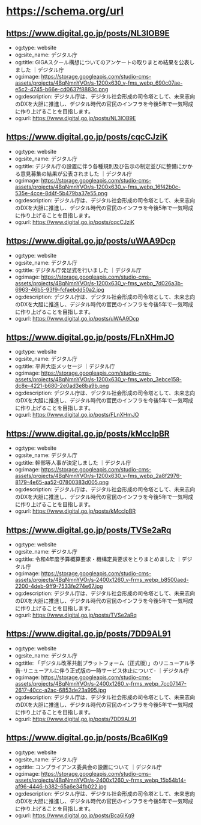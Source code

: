 # https://schema.org/url

## https://www.digital.go.jp/posts/NL3lOB9E

- og:type: website
- og:site_name: デジタル庁
- og:title: GIGAスクール構想についてのアンケートの取りまとめ結果を公表しました ｜デジタル庁
- og:image: https://storage.googleapis.com/studio-cms-assets/projects/4BqNmnYVOr/s-1200x630_v-fms_webp_690c07ae-e5c2-4745-b66e-cd0637f8883c.png
- og:description: デジタル庁は、デジタル社会形成の司令塔として、未来志向のDXを大胆に推進し、デジタル時代の官民のインフラを今後5年で一気呵成に作り上げることを目指します。
- og:url: https://www.digital.go.jp/posts/NL3lOB9E

## https://www.digital.go.jp/posts/cqcCJziK

- og:type: website
- og:site_name: デジタル庁
- og:title: デジタル庁の設置に伴う各種規則及び告示の制定並びに整備にかかる意見募集の結果が公表されました ｜デジタル庁
- og:image: https://storage.googleapis.com/studio-cms-assets/projects/4BqNmnYVOr/s-1200x630_v-fms_webp_16f42b0c-535e-4cce-8d4f-5b479ba37e55.png
- og:description: デジタル庁は、デジタル社会形成の司令塔として、未来志向のDXを大胆に推進し、デジタル時代の官民のインフラを今後5年で一気呵成に作り上げることを目指します。
- og:url: https://www.digital.go.jp/posts/cqcCJziK

## https://www.digital.go.jp/posts/uWAA9Dcp

- og:type: website
- og:site_name: デジタル庁
- og:title: デジタル庁発足式を行いました ｜デジタル庁
- og:image: https://storage.googleapis.com/studio-cms-assets/projects/4BqNmnYVOr/s-1200x630_v-fms_webp_7d026a3b-6963-46b5-93f9-fcfaebdd50a2.jpg
- og:description: デジタル庁は、デジタル社会形成の司令塔として、未来志向のDXを大胆に推進し、デジタル時代の官民のインフラを今後5年で一気呵成に作り上げることを目指します。
- og:url: https://www.digital.go.jp/posts/uWAA9Dcp

## https://www.digital.go.jp/posts/FLnXHmJO

- og:type: website
- og:site_name: デジタル庁
- og:title: 平井大臣メッセージ ｜デジタル庁
- og:image: https://storage.googleapis.com/studio-cms-assets/projects/4BqNmnYVOr/s-1200x630_v-fms_webp_3ebce158-dc8e-4221-b680-2e0ad3e8ba9b.png
- og:description: デジタル庁は、デジタル社会形成の司令塔として、未来志向のDXを大胆に推進し、デジタル時代の官民のインフラを今後5年で一気呵成に作り上げることを目指します。
- og:url: https://www.digital.go.jp/posts/FLnXHmJO

## https://www.digital.go.jp/posts/kMccIpBR

- og:type: website
- og:site_name: デジタル庁
- og:title: 幹部等人事が決定しました ｜デジタル庁
- og:image: https://storage.googleapis.com/studio-cms-assets/projects/4BqNmnYVOr/s-1200x630_v-fms_webp_2a8f2976-8179-4e65-aa52-07800383d005.png
- og:description: デジタル庁は、デジタル社会形成の司令塔として、未来志向のDXを大胆に推進し、デジタル時代の官民のインフラを今後5年で一気呵成に作り上げることを目指します。
- og:url: https://www.digital.go.jp/posts/kMccIpBR

## https://www.digital.go.jp/posts/TVSe2aRq

- og:type: website
- og:site_name: デジタル庁
- og:title: 令和4年度予算概算要求・機構定員要求をとりまとめました ｜デジタル庁
- og:image: https://storage.googleapis.com/studio-cms-assets/projects/4BqNmnYVOr/s-2400x1260_v-frms_webp_b8500aed-2200-4deb-9ff9-7533fe274e67.jpg
- og:description: デジタル庁は、デジタル社会形成の司令塔として、未来志向のDXを大胆に推進し、デジタル時代の官民のインフラを今後5年で一気呵成に作り上げることを目指します。
- og:url: https://www.digital.go.jp/posts/TVSe2aRq

## https://www.digital.go.jp/posts/7DD9AL91

- og:type: website
- og:site_name: デジタル庁
- og:title: 「デジタル改革共創プラットフォーム（正式版）」のリニューアル予告-リニューアルに伴う正式版の一時サービス休止について- ｜デジタル庁
- og:image: https://storage.googleapis.com/studio-cms-assets/projects/4BqNmnYVOr/s-2400x1260_v-frms_webp_7cc07147-2617-40cc-a2ac-6853de23a995.jpg
- og:description: デジタル庁は、デジタル社会形成の司令塔として、未来志向のDXを大胆に推進し、デジタル時代の官民のインフラを今後5年で一気呵成に作り上げることを目指します。
- og:url: https://www.digital.go.jp/posts/7DD9AL91

## https://www.digital.go.jp/posts/Bca6lKg9

- og:type: website
- og:site_name: デジタル庁
- og:title: コンプライアンス委員会の設置について ｜デジタル庁
- og:image: https://storage.googleapis.com/studio-cms-assets/projects/4BqNmnYVOr/s-2400x1260_v-frms_webp_15b54b14-af96-4446-b382-65a6e34fb022.jpg
- og:description: デジタル庁は、デジタル社会形成の司令塔として、未来志向のDXを大胆に推進し、デジタル時代の官民のインフラを今後5年で一気呵成に作り上げることを目指します。
- og:url: https://www.digital.go.jp/posts/Bca6lKg9
